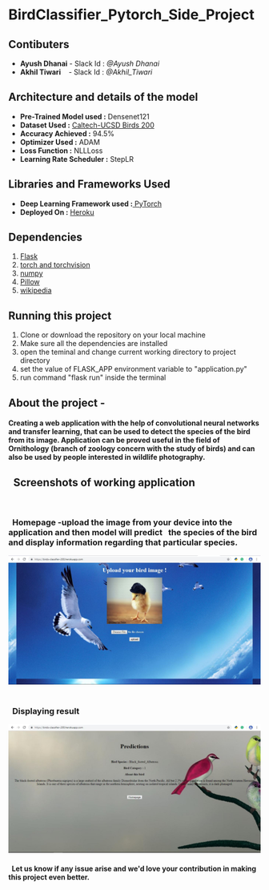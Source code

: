 <h1>BirdClassifier_Pytorch_Side_Project</h1>

<h2>Contibuters</h2>
<ul>
  <li><b>Ayush Dhanai</b> - Slack Id : <i>@Ayush Dhanai</i></li>
  <li><b>Akhil Tiwari</b> &nbsp &nbsp- Slack Id : <i>@Akhil_Tiwari</i></li>
</ul>

<h2>Architecture and details of the model</h2>
<ul>
  <li><b>Pre-Trained Model used :</b> Densenet121</li>
  <li><b>Dataset Used :</b> <a href="http://www.vision.caltech.edu/visipedia/CUB-200.html">Caltech-UCSD Birds 200</a></li>
  <li><b>Accuracy Achieved :</b> 94.5% </li>
  <li><b>Optimizer Used :</b> ADAM</li>
  <li><b>Loss Function :</b> NLLLoss</li>
  <li><b>Learning Rate Scheduler :</b> StepLR</li>
</ul>
<h2>Libraries and Frameworks Used </h2>
<ul>
  <li><b>Deep Learning Framework used :</b><a href="https://pytorch.org/"> PyTorch</a></li>
  <li><b>Deployed On :</b> <a href="https://www.heroku.com/">Heroku</a></li>
</ul>
<h2>Dependencies </h2>
<ol>
   <li><a href="http://flask.pocoo.org/">Flask</a></li>
   <li><a href="https://pytorch.org/">torch and torchvision</a></li>
   <li><a href="http://www.numpy.org/">numpy</a></li>
   <li><a href="https://pypi.org/project/Pillow/">Pillow</a></li>
   <li><a href="https://pypi.org/project/wikipedia/">wikipedia</a></li>
</ol>
<h2>Running this project</h2>
<ol>
  <li>Clone or download the repository on your local machine</li>
  <li>Make sure all the dependencies are installed</li>
  <li>open the teminal and change current working directory to project directory</li>
  <li>set the value of FLASK_APP environment variable to "application.py"</li>
  <li>run command "flask run" inside the terminal</li>
</ol>
<h2><b>About the project - <b></h2><h4>Creating a web application with the help of convolutional neural networks and transfer learning, that can be used to detect the species of the bird from its image. Application can be proved useful in the field of Ornithology (branch of zoology concern with the study of birds) and can also be used by people interested in wildlife photography.</h4>

<h2>&nbsp;&nbsp;<b>Screenshots of working application</b></h2><br/>
  <h3>&nbsp;&nbsp;<b>Homepage -</b>upload the image from your device into the application and then model will predict &nbsp;&nbsp;the species of the bird and display information regarding that particular species.</h3>
<img src="/static/homepage.jpg"/><br/><br/>
  <h3>&nbsp;&nbsp;<b>Displaying result</b></h3>
<img src="/static/result_page.jpg"/>


<h4>&nbsp;&nbsp;Let us know if any issue arise and we'd love your contribution in making this project even better.</h4>

